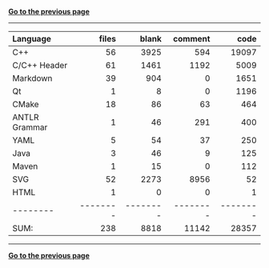 [**Go to the previous page**](../../README.md)

----

Language|files|blank|comment|code
:-------|-------:|-------:|-------:|-------:
C++|56|3925|594|19097
C/C++ Header|61|1461|1192|5009
Markdown|39|904|0|1651
Qt|1|8|0|1196
CMake|18|86|63|464
ANTLR Grammar|1|46|291|400
YAML|5|54|37|250
Java|3|46|9|125
Maven|1|15|0|112
SVG|52|2273|8956|52
HTML|1|0|0|1
--------|--------|--------|--------|--------
SUM:|238|8818|11142|28357

----


[**Go to the previous page**](../../README.md)
